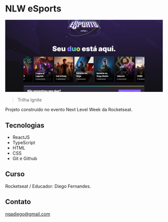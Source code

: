 # NLW eSports

![preview](./.github/preview.png)

> Trilha Ignite

Projeto construido no evento Next Level Week da Rocketseat.

## Tecnologias
- ReactJS
- TypeScript
- HTML
- CSS
- Git e Github

## Curso

Rocketseat / Educador: Diego Fernandes.

## Contato

ngadiego@gmail.com
